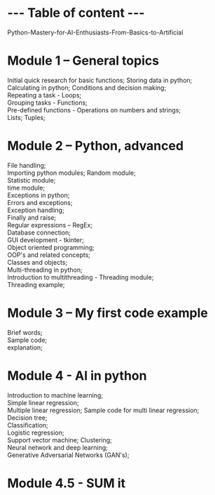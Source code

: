 # --- Table of content ---
Python-Mastery-for-AI-Enthusiasts-From-Basics-to-Artificial 

# Module 1 – General topics	
  Initial quick research for basic functions; 
  Storing data in python; 	
  Calculating in python; 
  Conditions and decision making; 	
  Repeating a task - Loops; 	
  Grouping tasks - Functions; 	
  Pre-defined functions - Operations on numbers and strings; 	
  Lists; 
  Tuples; 	
# Module 2 – Python, advanced	
  File handling; 	
  Importing python modules; 
  Random module; 	
  Statistic module; 	
  time module; 	
  Exceptions in python; 	
  Errors and exceptions; 	
  Exception handling; 	
  Finally and raise; 	
  Regular expressions – RegEx; 	
  Database connection; 	
  GUI development - tkinter; 	
  Object oriented programming; 	
  OOP's and related concepts; 	
  Classes and objects; 	
  Multi-threading in python; 	
  Introduction to multithreading - Threading module; 	
  Threading example; 	
# Module 3 – My first code example	
  Brief words; 	
  Sample code; 	
  explanation; 	
# Module 4 - AI in python	
  Introduction to machine learning; 	
  Simple linear regression; 	
  Multiple linear regression; 
  Sample code for multi linear regression; 	
  Decision tree; 	
  Classification; 	
  Logistic regression; 	
  Support vector machine; 
  Clustering; 	
  Neural network and deep learning; 	
  Generative Adversarial Networks (GAN's); 	
# Module 4.5 - SUM it	

